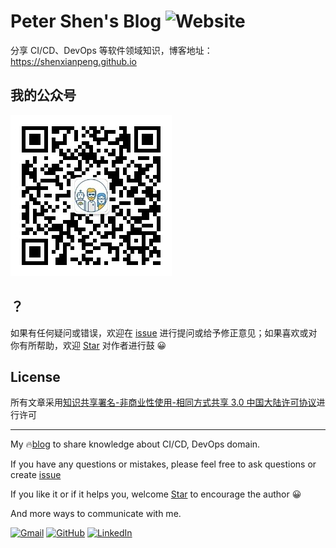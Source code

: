 # Peter Shen's Blog ![Website](https://img.shields.io/website?url=https%3A%2F%2Fshenxianpeng.github.io%2F)

分享 CI/CD、DevOps 等软件领域知识，博客地址：https://shenxianpeng.github.io

## 我的公众号

![微信公众号二维码](about/index/qrcode.jpg)

## ？

如果有任何疑问或错误，欢迎在 [issue](https://github.com/shenxianpeng/blog/issues) 进行提问或给予修正意见；如果喜欢或对你有所帮助，欢迎 [Star](https://github.com/shenxianpeng/blog/) 对作者进行鼓 😀

## License

所有文章采用[知识共享署名-非商业性使用-相同方式共享 3.0 中国大陆许可协议](https://creativecommons.org/licenses/by-nc-sa/3.0/cn/)进行许可

---

My 🔥[blog](https://shenxianpeng.github.io/) to share knowledge about CI/CD, DevOps domain.

If you have any questions or mistakes, please feel free to ask questions or create [issue](https://github.com/shenxianpeng/blog/issues)

If you like it or if it helps you, welcome [Star](https://github.com/shenxianpeng/blog) to encourage the author 😀

And more ways to communicate with me.

<a href="mailto:xianpeng.shen@gmail.com"><img alt="Gmail" title="Gmail" height="32" width="32" src="https://raw.githubusercontent.com/shenxianpeng/shenxianpeng/master/assets/gmail.svg"></a>
<a href="https://github.com/shenxianpeng"><img alt="GitHub" title="GitHub" height="32" width="32" src="https://raw.githubusercontent.com/shenxianpeng/shenxianpeng/master/assets/github.svg"></a>
<a href="https://www.linkedin.com/in/xianpeng-shen/"><img alt="LinkedIn" title="LinkedIn" height="32" width="32" src="https://raw.githubusercontent.com/shenxianpeng/shenxianpeng/master/assets/linkedin.svg"></a>
